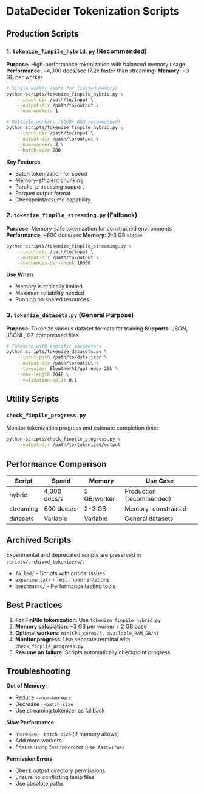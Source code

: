 # DataDecider Tokenization Scripts

## Production Scripts

### 1. `tokenize_finpile_hybrid.py` (Recommended)
**Purpose**: High-performance tokenization with balanced memory usage
**Performance**: ~4,300 docs/sec (7.2x faster than streaming)
**Memory**: ~3 GB per worker

```bash
# Single worker (safe for limited memory)
python scripts/tokenize_finpile_hybrid.py \
    --input-dir /path/to/input \
    --output-dir /path/to/output \
    --num-workers 1

# Multiple workers (62GB+ RAM recommended)
python scripts/tokenize_finpile_hybrid.py \
    --input-dir /path/to/input \
    --output-dir /path/to/output \
    --num-workers 2 \
    --batch-size 200
```

**Key Features**:
- Batch tokenization for speed
- Memory-efficient chunking
- Parallel processing support
- Parquet output format
- Checkpoint/resume capability

### 2. `tokenize_finpile_streaming.py` (Fallback)
**Purpose**: Memory-safe tokenization for constrained environments
**Performance**: ~600 docs/sec
**Memory**: 2-3 GB stable

```bash
python scripts/tokenize_finpile_streaming.py \
    --input-dir /path/to/input \
    --output-dir /path/to/output \
    --sequences-per-chunk 10000
```

**Use When**:
- Memory is critically limited
- Maximum reliability needed
- Running on shared resources

### 3. `tokenize_datasets.py` (General Purpose)
**Purpose**: Tokenize various dataset formats for training
**Supports**: JSON, JSONL, GZ compressed files

```bash
# Tokenize with specific parameters
python scripts/tokenize_datasets.py \
    --input-path /path/to/data.json \
    --output-dir /path/to/output \
    --tokenizer EleutherAI/gpt-neox-20b \
    --max-length 2048 \
    --validation-split 0.1
```

## Utility Scripts

### `check_finpile_progress.py`
Monitor tokenization progress and estimate completion time:
```bash
python scripts/check_finpile_progress.py \
    --output-dir /path/to/tokenized/output
```

## Performance Comparison

| Script | Speed | Memory | Use Case |
|--------|-------|--------|----------|
| hybrid | 4,300 docs/s | 3 GB/worker | Production (recommended) |
| streaming | 600 docs/s | 2-3 GB | Memory-constrained |
| datasets | Variable | Variable | General datasets |

## Archived Scripts

Experimental and deprecated scripts are preserved in `scripts/archived_tokenizers/`:
- `failed/` - Scripts with critical issues
- `experimental/` - Test implementations
- `benchmarks/` - Performance testing tools

## Best Practices

1. **For FinPile tokenization**: Use `tokenize_finpile_hybrid.py`
2. **Memory calculation**: ~3 GB per worker + 2 GB base
3. **Optimal workers**: `min(CPU_cores/4, available_RAM_GB/4)`
4. **Monitor progress**: Use separate terminal with `check_finpile_progress.py`
5. **Resume on failure**: Scripts automatically checkpoint progress

## Troubleshooting

**Out of Memory**:
- Reduce `--num-workers`
- Decrease `--batch-size`
- Use streaming tokenizer as fallback

**Slow Performance**:
- Increase `--batch-size` (if memory allows)
- Add more workers
- Ensure using fast tokenizer (`use_fast=True`)

**Permission Errors**:
- Check output directory permissions
- Ensure no conflicting temp files
- Use absolute paths
